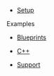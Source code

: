 - [Setup](setup.md)

Examples
- [Blueprints](examples.md)
- [C++](cppexamples.md)

- [Support](support.md)
